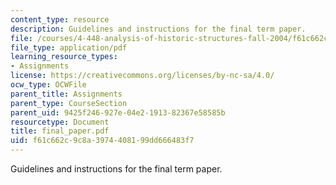 ```yaml
---
content_type: resource
description: Guidelines and instructions for the final term paper.
file: /courses/4-448-analysis-of-historic-structures-fall-2004/f61c662c9c8a3974408199dd666483f7_final_paper.pdf
file_type: application/pdf
learning_resource_types:
- Assignments
license: https://creativecommons.org/licenses/by-nc-sa/4.0/
ocw_type: OCWFile
parent_title: Assignments
parent_type: CourseSection
parent_uid: 9425f246-927e-04e2-1913-82367e58585b
resourcetype: Document
title: final_paper.pdf
uid: f61c662c-9c8a-3974-4081-99dd666483f7
---
```

Guidelines and instructions for the final term paper.